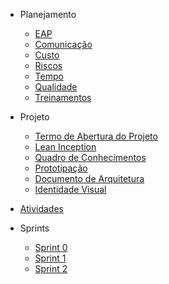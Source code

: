 - Planejamento

  - [EAP](docs/planejamento/eap.md) 
  - [Comunicação](planejamento/planejamento-de-comunicacao.md)
  - [Custo](planejamento/planejamento-de-custo.md)
  - [Riscos](planejamento/planejamento-de-riscos.md)
  - [Tempo](planejamento/planejamento-de-tempo.md)
  - [Qualidade](planejamento/planejamento-de-qualidade.md)
  - [Treinamentos](planejamento/treinamentos.md)

- Projeto

  - [Termo de Abertura do Projeto](projeto/termo-de-abertura-do-projeto.md)
  - [Lean Inception](projeto/lean-inception.md)
  - [Quadro de Conhecimentos](projeto/quatro-de-conhecimentos.md)
  - [Prototipação](projeto/prototipos.md)
  - [Documento de Arquitetura](projeto/documento-arquitetura.md)
  - [Identidade Visual](projeto/identidade-visual.md)

- [Atividades](gerencia/atividades/atividades.md)

- Sprints

  - [Sprint 0](gerencia/sprints/sprint0.md)
  - [Sprint 1](gerencia/sprints/sprint1.md)
  - [Sprint 2](gerencia/sprints/sprint2.md)

